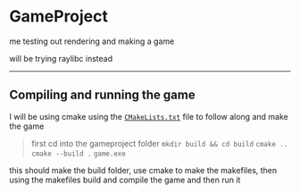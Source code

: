 # GameProject
me testing out rendering and making a game

will be trying raylibc instead

__________________________________________________________________

## Compiling and running the game

I will be using cmake using the [`CMakeLists.txt`](https://github.com/ItsMoMoHippo/gameProject/blob/main/README.md) file
to follow along and make the game

> first cd into the gameproject folder
>`mkdir build && cd build`
>`cmake ..`
>`cmake --build .`
>`game.exe`

this should make the build folder, use cmake to make the makefiles, then using the makefiles build and compile the game and then run it
